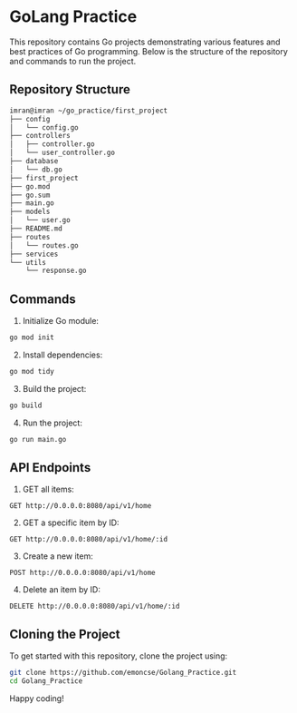 
# GoLang Practice

This repository contains Go projects demonstrating various features and best practices of Go programming. Below is the structure of the repository and commands to run the project.

## Repository Structure

```bash
imran@imran ~/go_practice/first_project 
├── config
│   └── config.go
├── controllers
│   ├── controller.go
│   └── user_controller.go
├── database
│   └── db.go
├── first_project
├── go.mod
├── go.sum
├── main.go
├── models
│   └── user.go
├── README.md
├── routes
│   └── routes.go
├── services
└── utils
    └── response.go
```

## Commands

1. Initialize Go module:

```bash
go mod init
```

2. Install dependencies:

```bash
go mod tidy
```

3. Build the project:

```bash
go build
```

4. Run the project:

```bash
go run main.go
```

## API Endpoints

1. GET all items:

```
GET http://0.0.0.0:8080/api/v1/home
```

2. GET a specific item by ID:

```
GET http://0.0.0.0:8080/api/v1/home/:id
```

3. Create a new item:

```
POST http://0.0.0.0:8080/api/v1/home
```

4. Delete an item by ID:

```
DELETE http://0.0.0.0:8080/api/v1/home/:id
```

## Cloning the Project

To get started with this repository, clone the project using:

```bash
git clone https://github.com/emoncse/Golang_Practice.git
cd Golang_Practice
```

Happy coding!